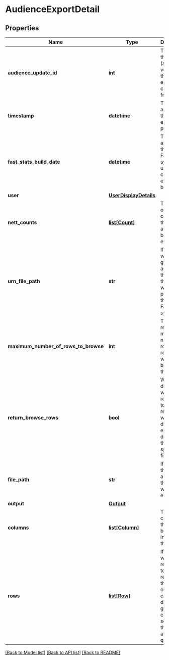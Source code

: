 # AudienceExportDetail

## Properties
Name | Type | Description | Notes
------------ | ------------- | ------------- | -------------
**audience_update_id** | **int** | The id of the update (audience version) that the export was created from | 
**timestamp** | **datetime** | The date and time that the export was produced | 
**fast_stats_build_date** | **datetime** | The date and time that the FastStats system used to create this export was built | 
**user** | [**UserDisplayDetails**](UserDisplayDetails.md) |  | 
**nett_counts** | [**list[Count]**](Count.md) | The set of overall counts for the audience behind this export | 
**urn_file_path** | **str** | If a URN file was generated as part of this export then this will be its path within the FastStats system | 
**maximum_number_of_rows_to_browse** | **int** | The requested maximum number of rows to return when browsing the data | 
**return_browse_rows** | **bool** | Whether data rows were requested to be returned or whether the data was exported directly to the specified file | 
**file_path** | **str** | If specified, the path of a file that the data was exported to | [optional] 
**output** | [**Output**](Output.md) |  | [optional] 
**columns** | [**list[Column]**](Column.md) | The list of columns that have been included in this export | 
**rows** | [**list[Row]**](Row.md) | If data rows were requested to be returned then the set of rows containing data for the given columns selected by the audience queries | [optional] 

[[Back to Model list]](../README.md#documentation-for-models) [[Back to API list]](../README.md#documentation-for-api-endpoints) [[Back to README]](../README.md)


